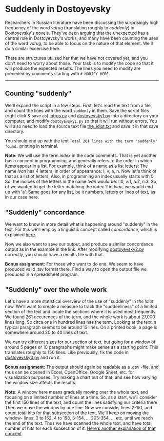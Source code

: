 # Suddenly in Dostoyevsky

Researchers in Russian literature have been discussing the surprisingly high frequency of the word _vdrug_ (translating roughly to _suddenly_) in Dostoyevsky's novels. They've been arguing that the unexpected has a central role in Dostoyevsky's works, and many have been counting the uses of the word _vdrug_, to be able to focus on the nature of that element. We'll do a similar excercise here. 

There are structures utilized her that we have not covered yet, and you don't need to worry about those. Your task is to modify the code so that it will produce the expected results. The lines you need to modify are preceded by comments starting with `# MODIFY HERE`.

---

## Counting "suddenly"

We'll expand the script in a few steps. First, let's read the text from a file, and count the lines with the word `suddenly` in them. Save the script files (right click & save as) <a href="https://raw.githubusercontent.com/COMHIS/python-basics/master/2_basic_concepts/intros.py" download>intros.py</a> and [dostoyevsky1.py](https://raw.githubusercontent.com/COMHIS/python-basics/master/2_basic_concepts/dostoyevsky1.py) into a directory on your computer, and modify `dostoyevsky1.py` so that it will run without errors. You will also need to load the source text file [the_idiot.txt](https://raw.githubusercontent.com/COMHIS/python-basics/master/2_basic_concepts/the_idiot.txt) and save it in that save directory.

You should end up with the text `Total 261 lines with the term "suddenly" found.` printing in terminal.

**Note:** We will use the term _index_ in the code comments. That is yet another basic concept in programming, and generally refers to the order in which items appear in a list. For example, think of a name as a list letters: The name _Ivan_ has 4 letters, in order of appearance: I, v, a, n. Now let's think of that as a list of letters. Also, in programming an index usually starts with 0. So, the indices of the letters in the name _Ivan_ would be: I:0, v:1, a:2, n:3. So, of we wanted to get the letter matching the index 2 in _Ivan_, we would end up with 'a'. Same goes for any list, be it numbers, letters or lines of text, as in our case here.

## "Suddenly" concordance

We want to know in more detail what is happening around "suddenly" in the text. For this we'll employ a linguistic concept called _concordance_, which is explained [here](https://www.nottingham.ac.uk/alzsh3/acvocab/concordances.htm).

Now we also want to save our output, and produce a similar concordance output as in the example in the link. After modifying [dostoyevsky2.py](./dostoyevsky2.py) correctly, you should have a results file with that.

**Bonus assignment:** For those who want to do one. We seem to have produced valid .tsv format there. Find a way to open the output file we produced in a spreadsheet program.

## "Suddenly" over the whole work

Let's have a more statistical overview of the use of "suddenly" in _the Idiot_ now. We'll want to create a measure to track the "suddenliness" of a limited section of the text and locate the sections where it is used most frequently. We found 261 occurences of the term, and the whole work is¸about 27,000 lines long. So circa one in hundred lines has the term. Looking at the text, a typical paragraph seems to be around 15 lines. On a printed book, a page is somewhere around 20 to 40 lines of text. 

We can try different sizes for our section of text, but going for a window of around 5 pages or 10 paragraphs might make sense as a starting point. This translates roughly to 150 lines. Like previously, fix the code in [dostoyevsky3.py](./dostoyevsky3.py) and run it. 

**Bonus assignment:** The output should again be readable as a .csv -file, and thus can be opened in Excel, OpenOffice, Google Sheet, etc. for visualization purposes. Try making a chart out of that, and see how varying the window size affects the results.

**Note:** A window here means gradually moving over the whole text, and focusing on a limited number of lines at a time. So, as a start, we'll consider the first 150 lines of the text, and count the lines satisfying our criteria there. Then we move the window by one line: Now we consider lines 2-151, and count total hits for that subsection of the text. We'll keep on moving the window- lines: 3 to 152, 4 to 153, 5-154, ... 205-354, ... etc, until we reach the end of the text. Thus we have scanned the whole text, and have total number of hits for each subsection of it. [Here's another explanation of that concept](http://www.business-science.io/timeseries-analysis/2017/07/23/tidy-timeseries-analysis-pt-2.html#rolling-window-calculations).
